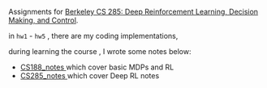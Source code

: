 Assignments for [Berkeley CS 285: Deep Reinforcement Learning, Decision Making, and Control](http://rail.eecs.berkeley.edu/deeprlcourse/).

in `hw1`  -  `hw5` , there are my coding implementations,

during learning the course , I wrote some notes below:

- [CS188_notes	](CS188notes.pdf)which cover basic MDPs and RL
- [CS285_notes	](CS285notes.pdf)which cover Deep RL notes

